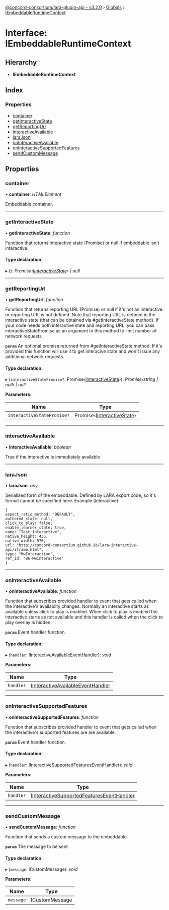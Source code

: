 [@concord-consortium/lara-plugin-api - v3.2.0](../README.md) › [Globals](../globals.md) › [IEmbeddableRuntimeContext](iembeddableruntimecontext.md)

# Interface: IEmbeddableRuntimeContext

## Hierarchy

* **IEmbeddableRuntimeContext**

## Index

### Properties

* [container](iembeddableruntimecontext.md#container)
* [getInteractiveState](iembeddableruntimecontext.md#getinteractivestate)
* [getReportingUrl](iembeddableruntimecontext.md#getreportingurl)
* [interactiveAvailable](iembeddableruntimecontext.md#interactiveavailable)
* [laraJson](iembeddableruntimecontext.md#larajson)
* [onInteractiveAvailable](iembeddableruntimecontext.md#oninteractiveavailable)
* [onInteractiveSupportedFeatures](iembeddableruntimecontext.md#oninteractivesupportedfeatures)
* [sendCustomMessage](iembeddableruntimecontext.md#sendcustommessage)

## Properties

###  container

• **container**: *HTMLElement*

Embeddable container.

___

###  getInteractiveState

• **getInteractiveState**: *function*

Function that returns interactive state (Promise) or null if embeddable isn't interactive.

#### Type declaration:

▸ (): *Promise‹[IInteractiveState](iinteractivestate.md)› | null*

___

###  getReportingUrl

• **getReportingUrl**: *function*

Function that returns reporting URL (Promise) or null if it's not an interactive or reporting URL is not defined.
Note that reporting URL is defined in the interactive state (that can be obtained via #getInteractiveState method).
If your code needs both interactive state and reporting URL, you can pass interactiveStatePromise as an argument
to this method to limit number of network requests.

**`param`** An optional promise returned from #getInteractiveState method. If it's provided
this function will use it to get interacive state and won't issue any additional network requests.

#### Type declaration:

▸ (`interactiveStatePromise?`: Promise‹[IInteractiveState](iinteractivestate.md)›): *Promise‹string | null› | null*

**Parameters:**

Name | Type |
------ | ------ |
`interactiveStatePromise?` | Promise‹[IInteractiveState](iinteractivestate.md)› |

___

###  interactiveAvailable

• **interactiveAvailable**: *boolean*

True if the interactive is immediately available

___

###  laraJson

• **laraJson**: *any*

Serialized form of the embeddable. Defined by LARA export code, so it's format cannot be specified here.
Example (interactive):
```
{
aspect_ratio_method: "DEFAULT",
authored_state: null,
click_to_play: false,
enable_learner_state: true,
name: "Test Interactive",
native_height: 435,
native_width: 576,
url: "http://concord-consortium.github.io/lara-interactive-api/iframe.html",
type: "MwInteractive",
ref_id: "86-MwInteractive"
}
```

___

###  onInteractiveAvailable

• **onInteractiveAvailable**: *function*

Function that subscribes provided handler to event that gets called when the interactive's availablity changes.
Normally an interactive starts as available unless click to play is enabled.  When click to play is enabled
the interactive starts as not available and this handler is called when the click to play overlay is hidden.

**`param`** Event handler function.

#### Type declaration:

▸ (`handler`: [IInteractiveAvailableEventHandler](../globals.md#iinteractiveavailableeventhandler)): *void*

**Parameters:**

Name | Type |
------ | ------ |
`handler` | [IInteractiveAvailableEventHandler](../globals.md#iinteractiveavailableeventhandler) |

___

###  onInteractiveSupportedFeatures

• **onInteractiveSupportedFeatures**: *function*

Function that subscribes provided handler to event that gets called when the interactive's supported features are
are available.

**`param`** Event handler function.

#### Type declaration:

▸ (`handler`: [IInteractiveSupportedFeaturesEventHandler](../globals.md#iinteractivesupportedfeatureseventhandler)): *void*

**Parameters:**

Name | Type |
------ | ------ |
`handler` | [IInteractiveSupportedFeaturesEventHandler](../globals.md#iinteractivesupportedfeatureseventhandler) |

___

###  sendCustomMessage

• **sendCustomMessage**: *function*

Function that sends a custom message to the embeddable.

**`param`** The message to be sent

#### Type declaration:

▸ (`message`: ICustomMessage): *void*

**Parameters:**

Name | Type |
------ | ------ |
`message` | ICustomMessage |
